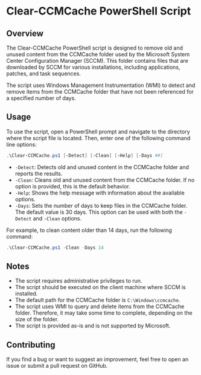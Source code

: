 # Clear-CCMCache PowerShell Script

## Overview

The Clear-CCMCache PowerShell script is designed to remove old and unused content from the CCMCache folder used by the Microsoft System Center Configuration Manager (SCCM). This folder contains files that are downloaded by SCCM for various installations, including applications, patches, and task sequences.

The script uses Windows Management Instrumentation (WMI) to detect and remove items from the CCMCache folder that have not been referenced for a specified number of days.

## Usage

To use the script, open a PowerShell prompt and navigate to the directory where the script file is located. Then, enter one of the following command line options:

```powershell
.\Clear-CCMCache.ps1 [-Detect] [-Clean] [-Help] [-Days ##]
```

- `-Detect`: Detects old and unused content in the CCMCache folder and reports the results.
- `-Clean`: Cleans old and unused content from the CCMCache folder. If no option is provided, this is the default behavior.
- `-Help`: Shows the help message with information about the available options.
- `-Days`: Sets the number of days to keep files in the CCMCache folder. The default value is 30 days. This option can be used with both the `-Detect` and `-Clean` options.

For example, to clean content older than 14 days, run the following command:

```powershell
.\Clear-CCMCache.ps1 -Clean -Days 14
```

## Notes

- The script requires administrative privileges to run.
- The script should be executed on the client machine where SCCM is installed.
- The default path for the CCMCache folder is `C:\Windows\ccmcache`.
- The script uses WMI to query and delete items from the CCMCache folder. Therefore, it may take some time to complete, depending on the size of the folder.
- The script is provided as-is and is not supported by Microsoft.

## Contributing

If you find a bug or want to suggest an improvement, feel free to open an issue or submit a pull request on GitHub.
